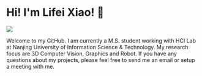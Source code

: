 # Hi! I'm Lifei Xiao!  👋

![](https://komarev.com/ghpvc/?username=lifeixiao)

Welcome to my GitHub. I am currently a  M.S. student working with HCI Lab at Nanjing University of Information Science & Technology. My research focus are 3D Computer Vision, Graphics and Robot. If you have any questions about my projects, please feel free to send me an email or setup a meeting with me.
